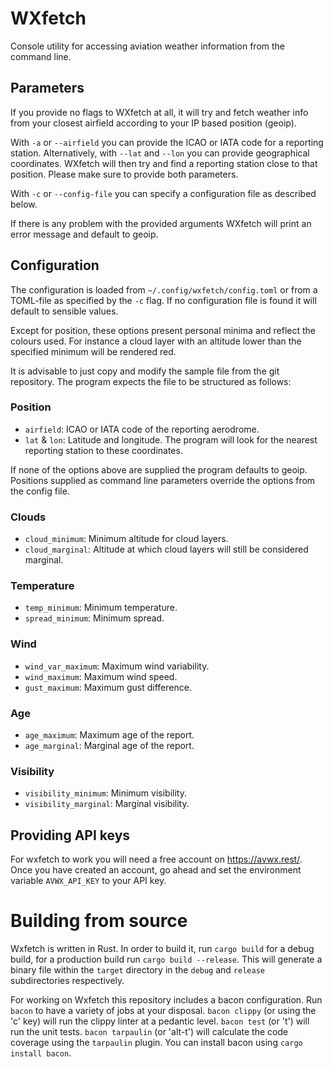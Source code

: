 # WXfetch

Console utility for accessing aviation weather information from the command line.

## Parameters

If you provide no flags to WXfetch at all, it will try and fetch weather info from your closest airfield according to your IP based position (geoip).

With `-a` or `--airfield` you can provide the ICAO or IATA code for a reporting station. Alternatively, with `--lat` and `--lon` you can provide geographical coordinates. WXfetch will then try and find a reporting station close to that position. Please make sure to provide both parameters.

With `-c` or `--config-file` you can specify a configuration file as described below.

If there is any problem with the provided arguments WXfetch will print an error message and default to geoip.

## Configuration

The configuration is loaded from `~/.config/wxfetch/config.toml` or from a TOML-file as specified by the `-c` flag. If no configuration file is found it will default to sensible values.

Except for position, these options present personal minima and reflect the colours used. For instance a cloud layer with an altitude lower than the specified minimum will be rendered red.

It is advisable to just copy and modify the sample file from the git repository. The program expects the file to be structured as follows:

### Position

  - `airfield`: ICAO or IATA code of the reporting aerodrome.
  - `lat` & `lon`: Latitude and longitude. The program will look for the nearest reporting station to these coordinates.

If none of the options above are supplied the program defaults to geoip. Positions supplied as command line parameters override the options from the config file.

### Clouds

  - `cloud_minimum`: Minimum altitude for cloud layers.
  - `cloud_marginal`: Altitude at which cloud layers will still be considered marginal.
  
### Temperature

  - `temp_minimum`: Minimum temperature.
  - `spread_minimum`: Minimum spread.

### Wind

  - `wind_var_maximum`: Maximum wind variability.
  - `wind_maximum`: Maximum wind speed.
  - `gust_maximum`: Maximum gust difference.
  
### Age

  - `age_maximum`: Maximum age of the report.
  - `age_marginal`: Marginal age of the report.
  
### Visibility

  - `visibility_minimum`: Minimum visibility.
  - `visibility_marginal`: Marginal visibility.
  
## Providing API keys

For wxfetch to work you will need a free account on https://avwx.rest/. Once you have created an account, go ahead and set the environment variable `AVWX_API_KEY` to your API key.

# Building from source

Wxfetch is written in Rust. In order to build it, run `cargo build` for a debug build, for a production build run `cargo build --release`. This will generate a binary file within the `target` directory in the `debug` and `release` subdirectories respectively.

For working on Wxfetch this repository includes a bacon configuration. Run `bacon` to have a variety of jobs at your disposal. `bacon clippy` (or using the 'c' key) will run the clippy linter at a pedantic level. `bacon test` (or 't') will run the unit tests. `bacon tarpaulin` (or 'alt-t') will calculate the code coverage using the `tarpaulin` plugin. You can install bacon using `cargo install bacon`.
